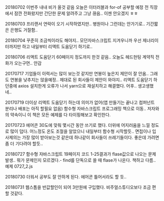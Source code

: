 20180702 이번주 내내 비가 올것 같음 오늘은 이터러블과 for-of 공부할 예정 전 직장에서 잠깐 전화왔지만 간단한 문제 알려주고 그냥 끊음.. 이젠 안오겠지 ㅎㅎ

20180703 프리랜서 연락이 오기 시작하였지만.. 병원이나 그런데는 안가기로.. 기간짧은 은행도 거절함..

20180704 꾸준히 조금씩이라도 해야지..  모던자바스크립트 지겨우니까 우선 제너리이터까지만 하고 내일부터 리액트 도움닫기 하기로.. 

20180706 리액트 도움닫기 60페이지 정도까지 한것 같음.. 오늘도 헤드헌팅 계약직 전화가 오는구먼.. 안감

20170717 기업들이 이력서는 많이 보는것 같지만 연봉이 높은지 제안이 잘 안옴.. 그래도 연봉을 낮추지는 않을예정.. 제대로 된 회사들이 제안이 와야지..
리액트 도움닫기 하던중에 axios 설치한게 오류가 나서 yarn으로 재설치하고 해결했다. 어후.. 생고생했네..

20170719 더이상 리액트 도움닫기 하는데 의미가 없어(앱 만들기는 끝나고 컴퍼넌트 분리나 배포는 아직 할필요 없음) 함수형 자바스크립트 프로그래밍 책으로 이동..
저자와의 약속이니 이 책은 모든 예제를 다 타이핑해보고 확인한다. 

20170723 에어콘 30도에 맞춰 몇시간 동안 쓰기로 했다. 더위에 어지러움을 느낄 정도로 많이 덥다. 어느정도 온도 조절을 알았으니 내일부터 함수형 시작할듯..
면접이나 입사제의는 가장 많이 받아보는것 같은데 하나같이 회사들이 쓰레기들이다. 좋은데 가려면 좀 더 기다려야 할듯.. 

20180727 함수형 자바스크립트 19페이지 코드 1-25결과가 flase값으로 나오는 문제 발생.. 뭐가 문제인지 모르겠다.- find를 단독으로 쓸 때 flase가 나온다. 책하고 다름.. 예제 0727_2.js

20180730 더워서 공부도 잘 안하게 된다. 에어콘 틀어서라도 할 듯..

20180731 웹스톰을 반값할인이 되어 3만원에 구입했다. 비주얼스튜디오보다 조금 편할 것같다.

